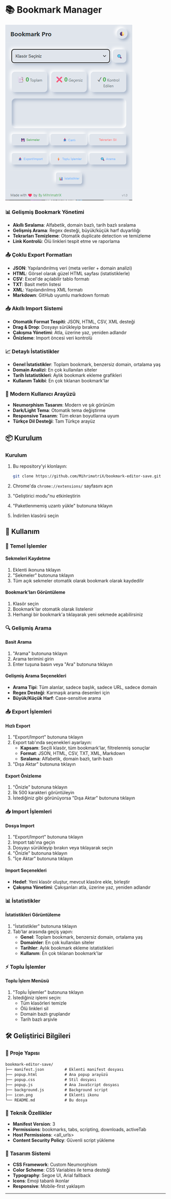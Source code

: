 # 📚 Bookmark Manager

[![Version](/image.png)]()

### 📊 **Gelişmiş Bookmark Yönetimi**
- **Akıllı Sıralama**: Alfabetik, domain bazlı, tarih bazlı sıralama
- **Gelişmiş Arama**: Regex desteği, büyük/küçük harf duyarlılığı
- **Tekrarları Temizleme**: Otomatik duplicate detection ve temizleme
- **Link Kontrolü**: Ölü linkleri tespit etme ve raporlama

### 📤 **Çoklu Export Formatları**
- **JSON**: Yapılandırılmış veri (meta veriler + domain analizi)
- **HTML**: Görsel olarak güzel HTML sayfası (istatistiklerle)
- **CSV**: Excel'de açılabilir tablo formatı
- **TXT**: Basit metin listesi
- **XML**: Yapılandırılmış XML formatı
- **Markdown**: GitHub uyumlu markdown formatı

### 📥 **Akıllı Import Sistemi**
- **Otomatik Format Tespiti**: JSON, HTML, CSV, XML desteği
- **Drag & Drop**: Dosyayı sürükleyip bırakma
- **Çakışma Yönetimi**: Atla, üzerine yaz, yeniden adlandır
- **Önizleme**: Import öncesi veri kontrolü

### 📈 **Detaylı İstatistikler**
- **Genel İstatistikler**: Toplam bookmark, benzersiz domain, ortalama yaş
- **Domain Analizi**: En çok kullanılan siteler
- **Tarih İstatistikleri**: Aylık bookmark ekleme grafikleri
- **Kullanım Takibi**: En çok tıklanan bookmark'lar

### 🎨 **Modern Kullanıcı Arayüzü**
- **Neumorphism Tasarım**: Modern ve şık görünüm
- **Dark/Light Tema**: Otomatik tema değiştirme
- **Responsive Tasarım**: Tüm ekran boyutlarına uyum
- **Türkçe Dil Desteği**: Tam Türkçe arayüz

## 📦 Kurulum

### Kurulum
1. Bu repository'yi klonlayın:
   ```bash
   git clone https://github.com/MihrimatriX/bookmark-editor-save.git
   ```

2. Chrome'da `chrome://extensions/` sayfasını açın

3. "Geliştirici modu"nu etkinleştirin

4. "Paketlenmemiş uzantı yükle" butonuna tıklayın

5. İndirilen klasörü seçin

## 🎯 Kullanım

### 📑 **Temel İşlemler**

#### **Sekmeleri Kaydetme**
1. Eklenti ikonuna tıklayın
2. "Sekmeler" butonuna tıklayın
3. Tüm açık sekmeler otomatik olarak bookmark olarak kaydedilir

#### **Bookmark'ları Görüntüleme**
1. Klasör seçin
2. Bookmark'lar otomatik olarak listelenir
3. Herhangi bir bookmark'a tıklayarak yeni sekmede açabilirsiniz

### 🔍 **Gelişmiş Arama**

#### **Basit Arama**
1. "Arama" butonuna tıklayın
2. Arama terimini girin
3. Enter tuşuna basın veya "Ara" butonuna tıklayın

#### **Gelişmiş Arama Seçenekleri**
- **Arama Tipi**: Tüm alanlar, sadece başlık, sadece URL, sadece domain
- **Regex Desteği**: Karmaşık arama desenleri için
- **Büyük/Küçük Harf**: Case-sensitive arama

### 📤 **Export İşlemleri**

#### **Hızlı Export**
1. "Export/Import" butonuna tıklayın
2. Export tab'ında seçenekleri ayarlayın:
   - **Kapsam**: Seçili klasör, tüm bookmark'lar, filtrelenmiş sonuçlar
   - **Format**: JSON, HTML, CSV, TXT, XML, Markdown
   - **Sıralama**: Alfabetik, domain bazlı, tarih bazlı
3. "Dışa Aktar" butonuna tıklayın

#### **Export Önizleme**
1. "Önizle" butonuna tıklayın
2. İlk 500 karakteri görüntüleyin
3. İstediğiniz gibi görünüyorsa "Dışa Aktar" butonuna tıklayın

### 📥 **Import İşlemleri**

#### **Dosya Import**
1. "Export/Import" butonuna tıklayın
2. Import tab'ına geçin
3. Dosyayı sürükleyip bırakın veya tıklayarak seçin
4. "Önizle" butonuna tıklayın
5. "İçe Aktar" butonuna tıklayın

#### **Import Seçenekleri**
- **Hedef**: Yeni klasör oluştur, mevcut klasöre ekle, birleştir
- **Çakışma Yönetimi**: Çakışanları atla, üzerine yaz, yeniden adlandır

### 📊 **İstatistikler**

#### **İstatistikleri Görüntüleme**
1. "İstatistikler" butonuna tıklayın
2. Tab'lar arasında geçiş yapın:
   - **Genel**: Toplam bookmark, benzersiz domain, ortalama yaş
   - **Domainler**: En çok kullanılan siteler
   - **Tarihler**: Aylık bookmark ekleme istatistikleri
   - **Kullanım**: En çok tıklanan bookmark'lar

### ⚡ **Toplu İşlemler**

#### **Toplu İşlem Menüsü**
1. "Toplu İşlemler" butonuna tıklayın
2. İstediğiniz işlemi seçin:
   - Tüm klasörleri temizle
   - Ölü linkleri sil
   - Domain bazlı gruplandır
   - Tarih bazlı arşivle

## 🛠️ Geliştirici Bilgileri

### 📁 **Proje Yapısı**
```
bookmark-editor-save/
├── manifest.json         # Eklenti manifest dosyası
├── popup.html            # Ana popup arayüzü
├── popup.css             # Stil dosyası
├── popup.js              # Ana JavaScript dosyası
├── background.js         # Background script
├── icon.png              # Eklenti ikonu
└── README.md             # Bu dosya
```

### 🔧 **Teknik Özellikler**
- **Manifest Version**: 3
- **Permissions**: bookmarks, tabs, scripting, downloads, activeTab
- **Host Permissions**: <all_urls>
- **Content Security Policy**: Güvenli script yükleme

### 🎨 **Tasarım Sistemi**
- **CSS Framework**: Custom Neumorphism
- **Color Scheme**: CSS Variables ile tema desteği
- **Typography**: Segoe UI, Arial fallback
- **Icons**: Emoji tabanlı ikonlar
- **Responsive**: Mobile-first yaklaşım

---